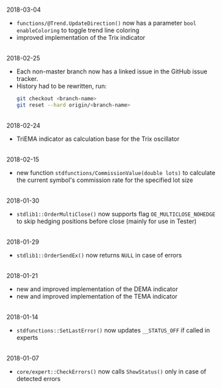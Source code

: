 
<br>2018-03-04
- ```functions/@Trend.UpdateDirection()``` now has a parameter ```bool enableColoring``` to toggle trend line coloring
- improved implementation of the Trix indicator


<br>2018-02-25

- Each non-master branch now has a linked issue in the GitHub issue tracker.
- History had to be rewritten, run:
  ```bash
  git checkout <branch-name>
  git reset --hard origin/<branch-name>
  ```


<br>2018-02-24

- TriEMA indicator as calculation base for the Trix oscillator


<br>2018-02-15

- new function ```stdfunctions/CommissionValue(double lots)``` to calculate the current symbol's commission rate for the
  specified lot size


<br>2018-01-30

- ```stdlib1::OrderMultiClose()``` now supports flag ```OE_MULTICLOSE_NOHEDGE``` to skip hedging positions before close
  (mainly for use in Tester)


<br>2018-01-29

- ```stdlib1::OrderSendEx()``` now returns ```NULL``` in case of errors


<br>2018-01-21

- new and improved implementation of the DEMA indicator
- new and improved implementation of the TEMA indicator


<br>2018-01-14

- ```stdfunctions::SetLastError()``` now updates ```__STATUS_OFF``` if called in experts


<br>2018-01-07

- ```core/expert::CheckErrors()``` now calls ```ShowStatus()``` only in case of detected errors
